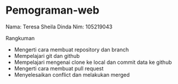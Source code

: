 # Pemograman-web

Nama: Teresa Sheila Dinda
Nim: 105219043

Rangkuman
- Mengerti cara membuat repository dan branch
- Mempelajari git dan github
- Mempelajari mengenai clone ke local dan commit data ke github
- Mengerti cara membuat pull request
- Menyelesaikan conflict dan melakukan merged